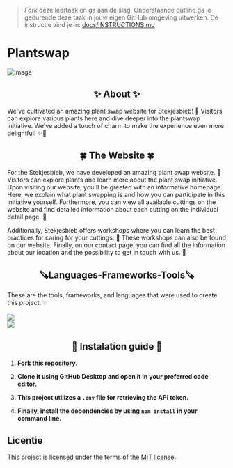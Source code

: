 > _Fork_ deze leertaak en ga aan de slag. 
Onderstaande outline ga je gedurende deze taak in jouw eigen GitHub omgeving uitwerken. 
De instructie vind je in: [docs/INSTRUCTIONS.md](docs/INSTRUCTIONS.md)

# Plantswap
![image](https://github.com/TimOosterveer/buurtcampus_oost_components/assets/112857270/63507a17-2858-4b15-a209-06753fa6b40d)

<h2 align="center">✨ About ✨ </h2>
We've cultivated an amazing plant swap website for Stekjesbieb! 🌿 Visitors can explore various plants here and dive deeper into the plantswap initiative. We've added a touch of charm to make the experience even more delightful! ✨🌱

<h2 align="center"> 🍀 The Website 🍀</h2>
For the Stekjesbieb, we have developed an amazing plant swap website. 🌿
Visitors can explore plants and learn more about the plant swap initiative. Upon visiting our website, you'll be greeted with an informative homepage. Here, we explain what plant swapping is and how you can participate in this initiative yourself. Furthermore, you can view all available cuttings on the website and find detailed information about each cutting on the individual detail page. 🌱

Additionally, Stekjesbieb offers workshops where you can learn the best practices for caring for your cuttings. 🌸 These workshops can also be found on our website. Finally, on our contact page, you can find all the information about our location and the possibility to get in touch with us. 📌

<h2 align="center"> 🪚Languages-Frameworks-Tools🪚</h2>
These are the tools, frameworks, and languages that were used to create this project. 💡
<div>
 <br>
    <img src="https://skillicons.dev/icons?i=html,css,javascript,github"><br>
    <img src="https://skillicons.dev/icons?i=vscode,svelte,figma">
</div>

<h2 align="center"> 🔨 Instalation guide 🔨</h2>

1. **Fork this repository.**

2. **Clone it using GitHub Desktop and open it in your preferred code editor.**

3. **This project utilizes a `.env` file for retrieving the API token.**

4. **Finally, install the dependencies by using `npm install` in your command line.**

## Licentie

This project is licensed under the terms of the [MIT license](./LICENSE).
